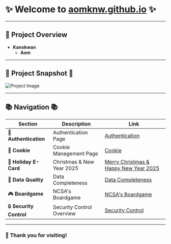 # ✨ **Welcome to [aomknw.github.io](https://aomknw.github.io)** ✨

---

## 🌟 **Project Overview**  
- **Kanokwan**  
  - **Aom**  

---

## 📸 **Project Snapshot** 📸

![Project Image](Images/IMG_5457.jpeg)

---

## 📚 **Navigation** 📚

| **Section**           | **Description**              | **Link**                              |
|-----------------------|-----------------------------|--------------------------------------|
| 🔐 **Authentication**  | Authentication Page         | [Authentication](authentication)     |
| 🍪 **Cookie**          | Cookie Management Page      | [Cookie](https://aomknw.github.io/cookie)                  |
| 🎄 **Holiday E-Card**  | Christmas & New Year 2025   | [Merry Christmas & Happy New Year 2025](https://aomknw.github.io/e-card) |
| 🔐 **Data Quality**    | Data Completeness           | [Data Completeness](https://aomknw.github.io/completeness) |
| 🎮 **Boardgame**       | NCSA's Boardgame            | [NCSA's Boardgame](https://aomknw.github.io/boardgame) |
| 🔒 **Security Control**| Security Control Overview   | [Security Control](https://aomknw.github.io/security-control) |

---

### 🎁 **Thank you for visiting!**

